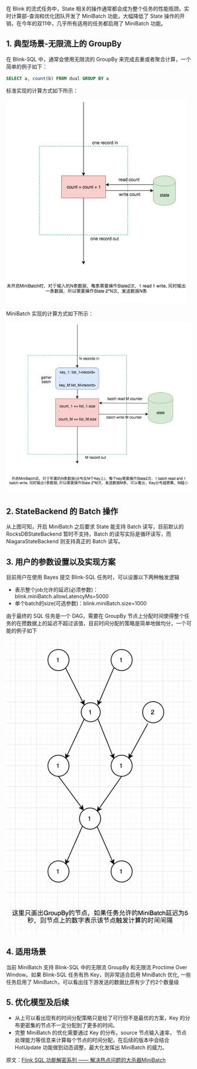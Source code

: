 在 Blink 的流式任务中，State 相关的操作通常都会成为整个任务的性能瓶颈。实时计算部-查询和优化团队开发了 MiniBatch 功能，大幅降低了 State 操作的开销，在今年的双11中，几乎所有适用的任务都启用了 MiniBatch 功能。

## 1. 典型场景-无限流上的 GroupBy

在 Blink-SQL 中，通常会使用无限流的 GroupBy 来完成去重或者聚合计算，一个简单的例子如下：
```sql
SELECT a, count(b) FROM dual GROUP BY a
```
标准实现的计算方式如下所示：

![](flink-sql-minibatch-hotspot-1.webp)

MiniBatch 实现的计算方式如下所示：

![](flink-sql-minibatch-hotspot-2.webp)

## 2. StateBackend 的 Batch 操作

从上图可知，开启 MiniBatch 之后要求 State 能支持 Batch 读写，目前默认的 RocksDBStateBackend 暂时不支持，Batch 的读写实际是循环读写，而 NiagaraStateBackend 则支持真正的 Batch 读写。

## 3. 用户的参数设置以及实现方案

目前用户在使用 Bayes 提交 Blink-SQL 任务时，可以设置以下两种触发逻辑
- 表示整个job允许的延迟(必须参数)：blink.miniBatch.allowLatencyMs=5000
- 单个batch的size(可选参数)：blink.miniBatch.size=1000

由于最终的 SQL 任务是一个 DAG，需要在 GroupBy 节点上分配时间使得整个任务的在攒数据上的延迟不超过该值，目前时间分配的策略是简单地做均分，一个可能的例子如下

![](flink-sql-minibatch-hotspot-3.webp)

## 4. 适用场景

当前 MiniBatch 支持 Blink-SQL 中的无限流 GroupBy 和无限流 Proctime Over Window。如果 Blink-SQL 任务有热 Key，则非常适合启用 MiniBatch 优化, 一些任务启用了 MiniBatch，可以看出往下游发送的数据比原有少了约2个数量级

## 5. 优化模型及后续

- 从上可以看出现有的时间分配策略只是给了可行但不是最优的方案，Key 的分布更密集的节点不一定分配到了更多的时间。
- 完整 MiniBatch 的优化需要通过 Key 的分布，source 节点输入速率， 节点处理能力等信息来计算每个节点的时间分配，在后续的版本中会结合 HotUpdate 功能做到动态调整，最大化发挥出 MiniBatch 的威力。

原文：[Flink SQL 功能解密系列 —— 解决热点问题的大杀器MiniBatch](https://developer.aliyun.com/article/448853)
